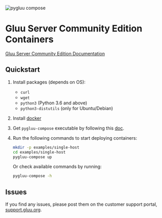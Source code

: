![pygluu compose](https://github.com/GluuFederation/community-edition-containers/workflows/pygluu%20compose/badge.svg?branch=4.1)
# Gluu Server Community Edition Containers

[Gluu Server Community Edition Documentation](https://gluu.org/docs/ce/4.1)

## Quickstart

1.  Install packages (depends on OS):

    - `curl`
    - `wget`
    - `python3` (Python 3.6 and above)
    - `python3-distutils` (only for Ubuntu/Debian)

1.  Install [docker](https://docs.docker.com/install/)

1.  Get `pygluu-compose` executable by following this [doc](./pygluu-compose/README.md).

1.  Run the following commands to start deploying containers:

    ```sh
    mkdir -p examples/single-host
    cd examples/single-host
    pygluu-compose up
    ```

    Or check available commands by running:

    ```sh
    pygluu-compose -h
    ```

## Issues

If you find any issues, please post them on the customer support portal, [support.gluu.org](https://support.gluu.org).
